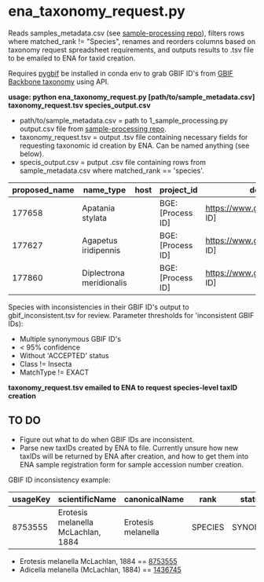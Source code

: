 # ena_taxonomy_request.py
Reads samples_metadata.csv (see [sample-processing repo](https://github.com/SchistoDan/sample-processing)), filters rows where matched_rank != "Species", renames and reorders columns based on taxonomy request spreadsheet requirements, and outputs results to .tsv file to be emailed to ENA for taxid creation.

Requires [pygbif](https://github.com/gbif/pygbif) be installed in conda env to grab GBIF ID's from [GBIF Backbone taxonomy](https://www.gbif.org/dataset/d7dddbf4-2cf0-4f39-9b2a-bb099caae36c) using API.


**usage: python ena_taxonomy_request.py [path/to/sample_metadata.csv] taxonomy_request.tsv species_output.csv**
- path/to/sample_metadata.csv = path to 1_sample_processing.py output.csv file from [sample-processing repo](https://github.com/SchistoDan/sample-processing).
- taxonomy_request.tsv = output .tsv file containing necessary fields for requesting taxonomic id creation by ENA. Can be named anything (see below).
- specis_output.csv = putput .csv file containing rows from sample_metadata.csv where matched_rank == 'species'.

| proposed_name  | name_type | host | project_id | description |
| --------- | --------- |--------- | --------- | --------- |
| 177658  | Apatania stylata |  | BGE: [Process ID] | https://www.gbif.org/species/[GBIF ID] | 
| 177627 | Agapetus iridipennis |  | BGE: [Process ID] | https://www.gbif.org/species/[GBIF ID] | 
| 177860 | Diplectrona meridionalis |  | BGE: [Process ID] | https://www.gbif.org/species/[GBIF ID] | 

Species with inconsistencies in their GBIF ID's output to gbif_inconsistent.tsv for review. Parameter thresholds for 'inconsistent GBIF IDs):
- Multiple synonymous GBIF ID's
- < 95% confidence
- Without 'ACCEPTED' status
- Class != Insecta
- MatchType != EXACT

**taxonomy_request.tsv emailed to ENA to request species-level taxID creation**

## TO DO ##
- Figure out what to do when GBIF IDs are inconsistent.
- Parse new taxIDs created by ENA to file. Currently unsure how new taxIDs will be returned by ENA after creation, and how to get them into ENA sample registration form for sample accession number creation.

GBIF ID inconsistency example:

| usageKey |	scientificName |	canonicalName |	rank |	status |	confidence |	matchType |	kingdom |	phylum | order |	family |	genus |	species |	kingdomKey |	phylumKey |	classKey |	orderKey |	familyKey |	genusKey |	speciesKey |	synonym |	class |	index	| acceptedUsageKey |
| --- |	--- |	--- |	--- |	--- |	--- |	--- |	--- |	--- | --- |	--- |	--- |	--- |	--- |	--- |	--- |	--- |	--- |	--- |	--- |	--- |	--- |	---	| --- |
| 8753555	| Erotesis melanella McLachlan, 1884 | Erotesis melanella	| SPECIES	| SYNONYM	| 98	| EXACT	| Animalia	| Arthropoda |	Trichoptera |	Leptoceridae |	Adicella |	Adicella melanella |	1 |	54 |	216 | 1003	| 4395	| 1436670	| 1436745	| True |	Insecta	| 5	| 1436745 |

  - Erotesis melanella McLachlan, 1884 == [8753555](https://www.gbif.org/species/8753555)
  - Adicella melanella (McLachlan, 1884) == [1436745](https://www.gbif.org/species/1436745)
